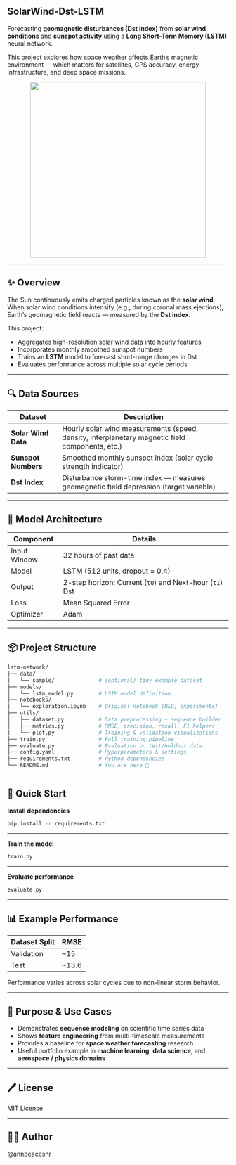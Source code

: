 ## SolarWind-Dst-LSTM

Forecasting **geomagnetic disturbances (Dst index)** from **solar wind conditions** and **sunspot activity** using a **Long Short-Term Memory (LSTM)** neural network. 

This project explores how space weather affects Earth’s magnetic environment — which matters for satellites, GPS accuracy, energy infrastructure, and deep space missions.

<p align="center">
  <img src="https://cdn.mos.cms.futurecdn.net/siKNQwTuJwF2VjbGXBT3XZ.jpg" width="400"/>
</p>

---

## ✨ Overview

The Sun continuously emits charged particles known as the **solar wind**.  
When solar wind conditions intensify (e.g., during coronal mass ejections), Earth’s geomagnetic field reacts — measured by the **Dst index**.

This project:

- Aggregates high-resolution solar wind data into hourly features  
- Incorporates monthly smoothed sunspot numbers  
- Trains an **LSTM** model to forecast short-range changes in Dst  
- Evaluates performance across multiple solar cycle periods

---

## 🔍 Data Sources

| Dataset | Description |
|--------|-------------|
| **Solar Wind Data** | Hourly solar wind measurements (speed, density, interplanetary magnetic field components, etc.) |
| **Sunspot Numbers** | Smoothed monthly sunspot index (solar cycle strength indicator) |
| **Dst Index** | Disturbance storm-time index — measures geomagnetic field depression (target variable) |

---

## 🧠 Model Architecture

| Component | Details |
|---------|---------|
| Input Window | 32 hours of past data |
| Model | LSTM (512 units, dropout = 0.4) |
| Output | 2-step horizon: Current (`t0`) and Next-hour (`t1`) Dst |
| Loss | Mean Squared Error |
| Optimizer | Adam |

---

## 📦 Project Structure

```bash
lstm-network/
├── data/
│   └── sample/              # (optional) tiny example dataset
├── models/
│   └── lstm_model.py        # LSTM model definition
├── notebooks/
│   └── exploration.ipynb    # Original notebook (R&D, experiments)
├── utils/
│   ├── dataset.py           # Data preprocessing + sequence builder
│   ├── metrics.py           # RMSE, precision, recall, F1 helpers
│   └── plot.py              # Training & validation visualizations
├── train.py                 # Full training pipeline
├── evaluate.py              # Evaluation on test/holdout data
├── config.yaml              # Hyperparameters & settings
├── requirements.txt         # Python dependencies
└── README.md                # You are here 🙂
```
---

## 🚀 Quick Start

**Install dependencies**
```bash
pip install -r requirements.txt
```

---

**Train the model**
```bash
train.py
```

---

**Evaluate performance**
```bash
evaluate.py
```

---

## 📊 Example Performance

| Dataset Split | RMSE  |
| ------------- | ----- |
| Validation    | ~15   |
| Test          | ~13.6 |

Performance varies across solar cycles due to non-linear storm behavior.

---

## 🎯 Purpose & Use Cases

* Demonstrates **sequence modeling** on scientific time series data
* Shows **feature engineering** from multi-timescale measurements
* Provides a baseline for **space weather forecasting** research
* Useful portfolio example in **machine learning**, **data science**, and **aerospace / physics domains**

---

## 🖊 License

MIT License 

---

## 🙋‍♀️ Author

@annpeacesnr

